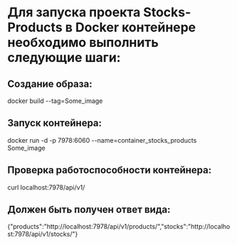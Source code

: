 # Для запуска проекта Stocks-Products в Docker контейнере необходимо выполнить следующие шаги:
## Создание образа:
docker build --tag=Some_image
## Запуск контейнера:
docker run -d -p 7978:6060 --name=container_stocks_products Some_image
## Проверка работоспособности контейнера:
curl localhost:7978/api/v1/
## Должен быть получен ответ вида:
{"products":"http://localhost:7978/api/v1/products/","stocks":"http://localhost:7978/api/v1/stocks/"}
